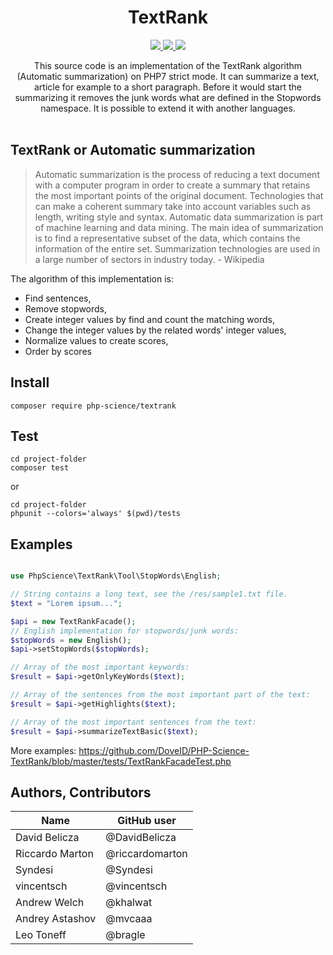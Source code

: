 <h1 align="center">
TextRank
</h1>

<p align="center">
	<a href="https://packagist.org/packages/php-science/textrank">
	    <img src="https://poser.pugx.org/php-science/textrank/v/stable.svg" />
	</a>
	<a href="https://packagist.org/packages/php-science/textrank">
        <img src="https://poser.pugx.org/php-science/textrank/downloads"/>
    </a>
	<a href="https://github.com/PHP-Science/TextRank/blob/master/LICENSE">
        <img src="https://img.shields.io/badge/license-MIT-FFF300.svg"/>
    </a>
</p>

<p align="center">
This source code is an implementation of the TextRank algorithm (Automatic summarization) on PHP7 strict mode. It can summarize a text, article for example to a short paragraph. Before it would start the summarizing it removes the junk words what are defined in the Stopwords namespace. It is possible to extend it with another languages.
<br />
<br />
</p>

## TextRank or Automatic summarization
> Automatic summarization is the process of reducing a text document with a computer program in order to create a summary that retains the most important points of the original document. Technologies that can make a coherent summary take into account variables such as length, writing style and syntax. Automatic data summarization is part of machine learning and data mining. The main idea of summarization is to find a representative subset of the data, which contains the information of the entire set. Summarization technologies are used in a large number of sectors in industry today. - Wikipedia

The algorithm of this implementation is:
* Find sentences,
* Remove stopwords,
* Create integer values by find and count the matching words,
* Change the integer values by the related words' integer values,
* Normalize values to create scores,
* Order by scores

## Install
```
composer require php-science/textrank
```

## Test
```
cd project-folder
composer test
```
or
```
cd project-folder
phpunit --colors='always' $(pwd)/tests
```

## Examples
```php

use PhpScience\TextRank\Tool\StopWords\English;

// String contains a long text, see the /res/sample1.txt file.
$text = "Lorem ipsum...";

$api = new TextRankFacade();
// English implementation for stopwords/junk words:
$stopWords = new English();
$api->setStopWords($stopWords);

// Array of the most important keywords:
$result = $api->getOnlyKeyWords($text); 

// Array of the sentences from the most important part of the text:
$result = $api->getHighlights($text); 

// Array of the most important sentences from the text:
$result = $api->summarizeTextBasic($text);
```
More examples: https://github.com/DoveID/PHP-Science-TextRank/blob/master/tests/TextRankFacadeTest.php

## Authors, Contributors

Name | GitHub user
--- | ---
David Belicza | @DavidBelicza
Riccardo Marton | @riccardomarton
Syndesi | @Syndesi 
vincentsch | @vincentsch
Andrew Welch | @khalwat 
Andrey Astashov | @mvcaaa
Leo Toneff | @bragle

